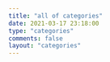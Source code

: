 ```yaml
---
title: "all of categories"
date: 2021-03-17 23:18:00
type: "categories"
comments: false
layout: "categories"
---
```


### 